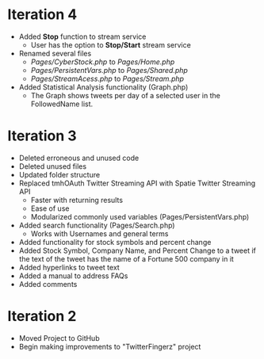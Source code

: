 # Iteration 4
+ Added **Stop** function to stream service
  + User has the option to **Stop/Start** stream service
+ Renamed several files
  + _Pages/CyberStock.php_ to _Pages/Home.php_
  + _Pages/PersistentVars.php_ to _Pages/Shared.php_
  + _Pages/StreamAcess.php_ to _Pages/Stream.php_
+ Added Statistical Analysis functionality (Graph.php)
  + The Graph shows tweets per day of a selected user in the FollowedName list.

# Iteration 3
+ Deleted erroneous and unused code
+ Deleted unused files
+ Updated folder structure
+ Replaced tmhOAuth Twitter Streaming API with Spatie Twitter Streaming API
  + Faster with returning results
  + Ease of use
  + Modularized commonly used variables (Pages/PersistentVars.php)
+ Added search functionality (Pages/Search.php)
  + Works with Usernames and general terms
+ Added functionality for stock symbols and percent change
+ Added Stock Symbol, Company Name, and Percent Change to a tweet if the text of the tweet has the name of a Fortune 500 company in it
+ Added hyperlinks to tweet text
+ Added a manual to address FAQs
+ Added comments

# Iteration 2
+ Moved Project to GitHub
+ Begin making improvements to "TwitterFingerz" project